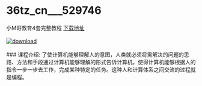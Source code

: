 # 36tz_cn___529746
小M哥教育4套完整教程
[下载地址](http://www.36tz.cn/article/529746 "下载地址")
<br/></br>[![download](http://36tz.cn/muke_img/2020_01_1-8-300x209.png "下载地址")](http://www.36tz.cn/article/529746 "下载地址")
<br/></br>### 课程介绍:
了使计算机能够理解人的意图，人类就必须将需解决的问题的思路、方法和手段通过计算机能够理解的形式告诉计算机，使得计算机能够根据人的指令一步一步去工作，完成某种特定的任务。这种人和计算体系之间交流的过程就是编程。


